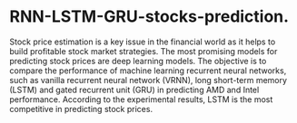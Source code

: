 # RNN-LSTM-GRU-stocks-prediction.
Stock price estimation is a key issue in the financial world as it helps to build profitable stock market strategies. The most promising models for predicting stock prices are deep learning models. The objective is to compare the performance of machine learning recurrent neural networks, such as vanilla recurrent neural network (VRNN), long short-term memory (LSTM) and gated recurrent unit (GRU) in predicting AMD and Intel performance. According to the experimental results, LSTM is the most competitive in predicting stock prices.
